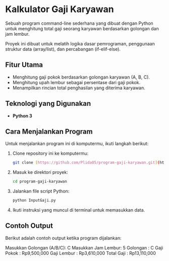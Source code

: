 # Kalkulator Gaji Karyawan

Sebuah program command-line sederhana yang dibuat dengan Python untuk menghitung total gaji seorang karyawan berdasarkan golongan dan jam lembur.

Proyek ini dibuat untuk melatih logika dasar pemrograman, penggunaan struktur data (array/list), dan percabangan (if-elif-else).

## Fitur Utama

- Menghitung gaji pokok berdasarkan golongan karyawan (A, B, C).
- Menghitung upah lembur sebagai persentase dari gaji pokok.
- Menampilkan rincian total penghasilan yang diterima karyawan.

## Teknologi yang Digunakan

- **Python 3**

## Cara Menjalankan Program

Untuk menjalankan program ini di komputermu, ikuti langkah berikut:

1.  Clone repository ini ke komputermu:
    ```bash
    git clone [https://github.com/Plida05/program-gaji-karyawan.git](https://github.com/Plida05/program-gaji-karyawan.git)
    ```
2.  Masuk ke direktori proyek:
    ```bash
    cd program-gaji-karyawan
    ```
3.  Jalankan file script Python:
    ```bash
    python InputGaji.py
    ```
4.  Ikuti instruksi yang muncul di terminal untuk memasukkan data.

## Contoh Output

Berikut adalah contoh output ketika program dijalankan:

Masukkan Golongan (A/B/C): C Masukkan Jam Lembur: 5
Golongan : C Gaji Pokok : Rp9,500,000 Gaji Lembur : Rp3,610,000 Total Gaji : Rp13,110,000